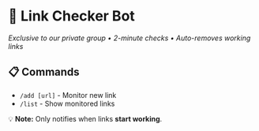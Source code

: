 # 🔗 Link Checker Bot

_Exclusive to our private group • 2-minute checks • Auto-removes working links_


## 📋 Commands
- `/add [url]` - Monitor new link
- `/list` - Show monitored links

💡 **Note:** Only notifies when links **start working**.
